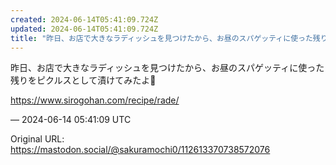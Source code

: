 ```yaml
---
created: 2024-06-14T05:41:09.724Z
updated: 2024-06-14T05:41:09.724Z
title: "昨日、お店で大きなラディッシュを見つけたから、お昼のスパゲッティに使った残りをピクルスとして漬けてみたよ🥒https://www.sirogohan.com/r[...]"
---
```


<p>昨日、お店で大きなラディッシュを見つけたから、お昼のスパゲッティに使った残りをピクルスとして漬けてみたよ🥒</p><p><a href="https://www.sirogohan.com/recipe/rade/" target="_blank" rel="nofollow noopener noreferrer" translate="no"><span class="invisible">https://www.</span><span class="">sirogohan.com/recipe/rade/</span><span class="invisible"></span></a></p>

&mdash; 2024-06-14 05:41:09 UTC

Original URL: https://mastodon.social/@sakuramochi0/112613370738572076
